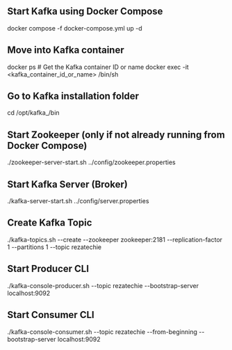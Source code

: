 ## Start Kafka using Docker Compose
docker compose -f docker-compose.yml up -d

## Move into Kafka container
docker ps      # Get the Kafka container ID or name
docker exec -it <kafka_container_id_or_name> /bin/sh

## Go to Kafka installation folder
cd /opt/kafka_<version>/bin

## Start Zookeeper (only if not already running from Docker Compose)
./zookeeper-server-start.sh ../config/zookeeper.properties

## Start Kafka Server (Broker)
./kafka-server-start.sh ../config/server.properties

## Create Kafka Topic
./kafka-topics.sh --create --zookeeper zookeeper:2181 --replication-factor 1 --partitions 1 --topic rezatechie

## Start Producer CLI
./kafka-console-producer.sh --topic rezatechie --bootstrap-server localhost:9092

## Start Consumer CLI
./kafka-console-consumer.sh --topic rezatechie --from-beginning --bootstrap-server localhost:9092